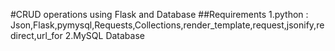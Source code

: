 #CRUD operations using Flask and Database
##Requirements
1.python : Json,Flask,pymysql,Requests,Collections,render_template,request,jsonify,redirect,url_for
2.MySQL Database

